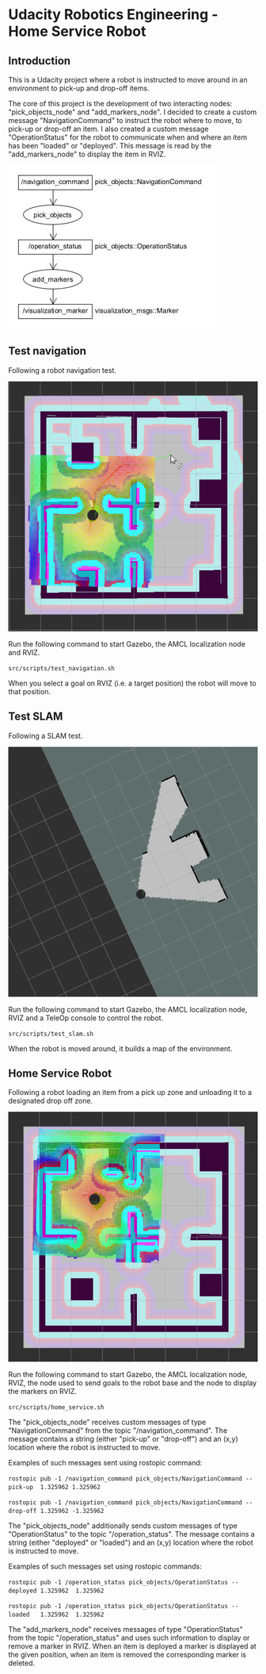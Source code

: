 # Udacity Robotics Engineering - Home Service Robot

## Introduction

This is a Udacity project where a robot is instructed to move around in an environment to pick-up and drop-off items.

The core of this project is the development of two interacting nodes: "pick_objects_node" and "add_markers_node". I decided to create a custom message "NavigationCommand" to instruct the robot where to move, to pick-up or drop-off an item. I also created a custom message "OperationStatus" for the robot to communicate when and where an item has been "loaded" or "deployed". This message is read by the "add_markers_node" to display the item in RVIZ.

![Graph](graph.jpg "Graph")

## Test navigation

Following a robot navigation test.

![AMCL](AMCL.gif "AMCL")

Run the following command to start Gazebo, the AMCL localization node and RVIZ.

``src/scripts/test_navigation.sh``

When you select a goal on RVIZ (i.e. a target position) the robot will move to that position.

## Test SLAM

Following a SLAM test.

![SLAM](SLAM.gif "SLAM")

Run the following command to start Gazebo, the AMCL localization node, RVIZ and a TeleOp console to control the robot.

``src/scripts/test_slam.sh``

When the robot is moved around, it builds a map of the environment.

## Home Service Robot

Following a robot loading an item from a pick up zone and unloading it to a designated drop off zone.

![HOME](HOME.gif "HOME")

Run the following command to start Gazebo, the AMCL localization node, RVIZ, the node used to send goals to the robot base and the node to display the markers on RVIZ.

``src/scripts/home_service.sh``

The "pick_objects_node" receives custom messages of type "NavigationCommand" from the topic "/navigation_command". The message contains a string (either "pick-up" or "drop-off") and an (x,y) location where the robot is instructed to move.

Examples of such messages sent using rostopic command:

``rostopic pub -1 /navigation_command pick_objects/NavigationCommand -- pick-up  1.325962 1.325962``

``rostopic pub -1 /navigation_command pick_objects/NavigationCommand -- drop-off 1.325962 -1.325962``

The "pick_objects_node" additionally sends custom messages of type "OperationStatus" to the topic "/operation_status". The message contains a string (either "deployed" or "loaded") and an (x,y) location where the robot is instructed to move.

Examples of such messages set using rostopic commands:

``rostopic pub -1 /operation_status pick_objects/OperationStatus -- deployed 1.325962  1.325962``

``rostopic pub -1 /operation_status pick_objects/OperationStatus -- loaded   1.325962  1.325962`` 

The "add_markers_node" receives messages of type "OperationStatus" from the topic "/operation_status" and uses such information to display or remove a marker in RVIZ. When an item is deployed a marker is displayed at the given position, when an item is removed the corresponding marker is deleted.

